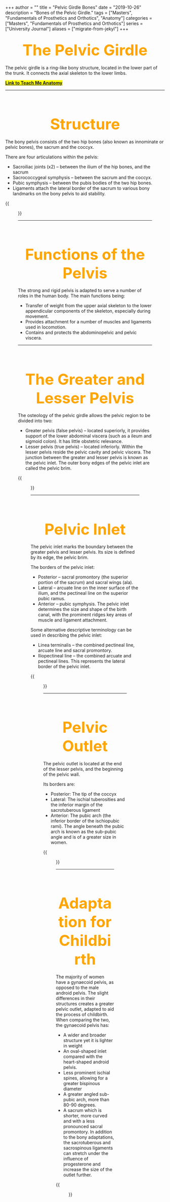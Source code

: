 +++
author = ""
title = "Pelvic Girdle Bones"
date = "2019-10-26"
description = "Bones of the Pelvic Girdle."
tags = ["Masters", "Fundamentals of Prosthetics and Orthotics", "Anatomy"]
categories = ["Masters", "Fundamentals of Prosthetics and Orthotics"]
series = ["University Journal"]
aliases = ["migrate-from-jekyl"]
+++

<font size="+7" color="orange"><center> The Pelvic Girdle </center></font>  
---

The pelvic girdle is a ring-like bony structure, located in the lower part of the trunk. It connects the axial skeleton to the lower limbs.

**<mark>[Link to Teach Me Anatomy](https://teachmeanatomy.info/pelvis/bones/pelvic-girdle/)<mark>**

---

<br><br>

<font size="+7" color="orange"><center> Structure </center></font>  
---

The bony pelvis consists of the two hip bones (also known as innominate or pelvic bones), the sacrum and the coccyx.

There are four articulations within the pelvis:

- Sacroiliac joints (x2) – between the ilium of the hip bones, and the sacrum
- Sacrococcygeal symphysis – between the sacrum and the coccyx.
- Pubic symphysis – between the pubis bodies of the two hip bones.
- Ligaments attach the lateral border of the sacrum to various bony landmarks on the bony pelvis to aid stability.

{{<figure src="/2019-10-14/The-Parts-of-the-Pelvic-Girdle-Hip-Bones-Sacrum-and-Coccyx.jpg" position="center" style="border-radius: 8px;" caption="Structure of the Pelvic Girdle" captionPosition="center" captionStyle="color: white;" >}}

---

<br><br>

<font size="+7" color="orange"><center> Functions of the Pelvis </center></font>  
---

The strong and rigid pelvis is adapted to serve a number of roles in the human body. The main functions being:

- Transfer of weight from the upper axial skeleton to the lower appendicular components of the skeleton, especially during movement.
- Provides attachment for a number of muscles and ligaments used in locomotion.
- Contains and protects the abdominopelvic and pelvic viscera.

---

<br><br>

<font size="+7" color="orange"><center> The Greater and Lesser Pelvis </center></font>  
---

The osteology of the pelvic girdle allows the pelvic region to be divided into two:

- Greater pelvis (false pelvis) – located superiorly, it provides support of the lower abdominal viscera (such as a ileum and sigmoid colon). It has little obstetric relevance.
- Lesser pelvis (true pelvis) – located inferiorly. Within the lesser pelvis reside the pelvic cavity and pelvic viscera.
The junction between the greater and lesser pelvis is known as the pelvic inlet. The outer bony edges of the pelvic inlet are called the pelvic brim.

{{<figure src="/2019-10-14/Greater-and-Lesser-Pelvis-Divided-by-the-Pelvic-Brim.jpg" position="center" style="border-radius: 8px;" caption="The Greater and Lesser Pelvis" captionPosition="center" captionStyle="color: white;" >}}

---

<br><br>

<font size="+7" color="orange"><center> Pelvic Inlet </center></font>  
---

The pelvic inlet marks the boundary between the greater pelvis and lesser pelvis. Its size is defined by its edge, the pelvic brim.

The borders of the pelvic inlet:

- Posterior – sacral promontory (the superior portion of the sacrum) and sacral wings (ala).
- Lateral – arcuate line on the inner surface of the ilium, and the pectineal line on the superior pubic ramus.
- Anterior – pubic symphysis.
The pelvic inlet determines the size and shape of the birth canal, with the prominent ridges key areas of muscle and ligament attachment.

Some alternative descriptive terminology can be used in describing the pelvic inlet:

- Linea terminalis – the combined pectineal line, arcuate line and sacral promontory.
- Iliopectineal line – the combined arcuate and pectineal lines. This represents the lateral border of the pelvic inlet.

{{<figure src="/2019-10-14/Borders-of-the-Pelvic-Inlet-The-Pelvic-Brim.jpg" position="center" style="border-radius: 8px;" caption="Pelvic Inlet" captionPosition="center" captionStyle="color: white;" >}}

---

<br><br>

<font size="+7" color="orange"><center> Pelvic Outlet </center></font>  
---

The pelvic outlet is located at the end of the lesser pelvis, and the beginning of the pelvic wall.

Its borders are:

- Posterior: The tip of the coccyx
- Lateral: The ischial tuberosities and the inferior margin of the sacrotuberous ligament
- Anterior: The pubic arch (the inferior border of the ischiopubic rami).
The angle beneath the pubic arch is known as the sub-pubic angle and is of a greater size in women.

{{<figure src="/2019-10-14/Borders-of-the-Pelvic-Outlet.jpg" position="center" style="border-radius: 8px;" caption="Pelvic Outlet" captionPosition="center" captionStyle="color: white;" >}}

---

<br><br>

<font size="+7" color="orange"><center> Adaptation for Childbirth </center></font>  
---

The majority of women have a gynaecoid pelvis, as opposed to the male android pelvis. The slight differences in their structures creates a greater pelvic outlet, adapted to aid the process of childbirth. When comparing the two, the gynaecoid pelvis has:

- A wider and broader structure yet it is lighter in weight
- An oval-shaped inlet compared with the heart-shaped android pelvis.
- Less prominent ischial spines, allowing for a greater bispinous diameter
- A greater angled sub-pubic arch, more than 80-90 degrees.
- A sacrum which is shorter, more curved and with a less pronounced sacral promontory.
In addition to the bony adaptations, the sacrotuberous and sacrospinous ligaments can stretch under the influence of progesterone and increase the size of the outlet further.

{{<figure src="/2019-10-14/Gynaecoid-Pelvis-vs-Android-Pelvis.jpg" position="center" style="border-radius: 8px;" caption="Pelvic Adaptation for Childbirth" captionPosition="center" captionStyle="color: white;" >}}